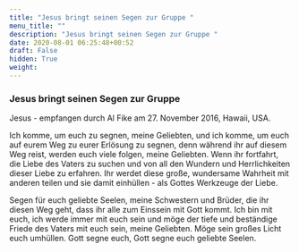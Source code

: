 ```yaml
---
title: "Jesus bringt seinen Segen zur Gruppe "
menu_title: ""
description: "Jesus bringt seinen Segen zur Gruppe "
date: 2020-08-01 06:25:48+00:52
draft: False
hidden: True
weight:
---
```

### Jesus bringt seinen Segen zur Gruppe

Jesus - empfangen durch Al Fike am 27. November 2016, Hawaii, USA.

Ich komme, um euch zu segnen, meine Geliebten, und ich komme, um euch auf eurem Weg zu eurer Erlösung zu segnen, denn während ihr auf diesem Weg reist, werden euch viele folgen, meine Geliebten. Wenn ihr fortfahrt, die Liebe des Vaters zu suchen und von all den Wundern und Herrlichkeiten dieser Liebe zu erfahren. Ihr werdet diese große, wundersame Wahrheit mit anderen teilen und sie damit einhüllen - als Gottes Werkzeuge der Liebe. 

Segen für euch geliebte Seelen, meine Schwestern und Brüder, die ihr diesen Weg geht, dass ihr alle zum Einssein mit Gott kommt.  Ich bin mit euch, ich werde immer mit euch sein und möge der tiefe und beständige Friede des Vaters mit euch sein, meine Geliebten. Möge sein großes Licht euch umhüllen. Gott segne euch, Gott segne euch geliebte Seelen.
